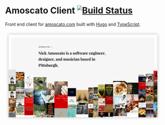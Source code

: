 # Amoscato Client [![Build Status](https://travis-ci.org/namoscato/amoscato-client.svg?branch=master)](https://travis-ci.org/namoscato/amoscato-client)

Front end client for [amoscato.com](https://amoscato.com/) built with [Hugo](https://gohugo.io/) and [TypeScript](https://www.typescriptlang.org/).

<a href="https://amoscato.com"><img src="assets/preview.jpg" width="547"></a>
